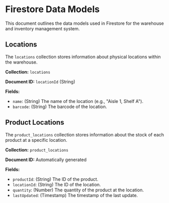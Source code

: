 # Firestore Data Models

This document outlines the data models used in Firestore for the warehouse and inventory management system.

## Locations

The `locations` collection stores information about physical locations within the warehouse.

**Collection:** `locations`

**Document ID:** `locationId` (String)

**Fields:**

*   `name`: (String) The name of the location (e.g., "Aisle 1, Shelf A").
*   `barcode`: (String) The barcode of the location.

## Product Locations

The `product_locations` collection stores information about the stock of each product at a specific location.

**Collection:** `product_locations`

**Document ID:** Automatically generated

**Fields:**

*   `productId`: (String) The ID of the product.
*   `locationId`: (String) The ID of the location.
*   `quantity`: (Number) The quantity of the product at the location.
*   `lastUpdated`: (Timestamp) The timestamp of the last update.
